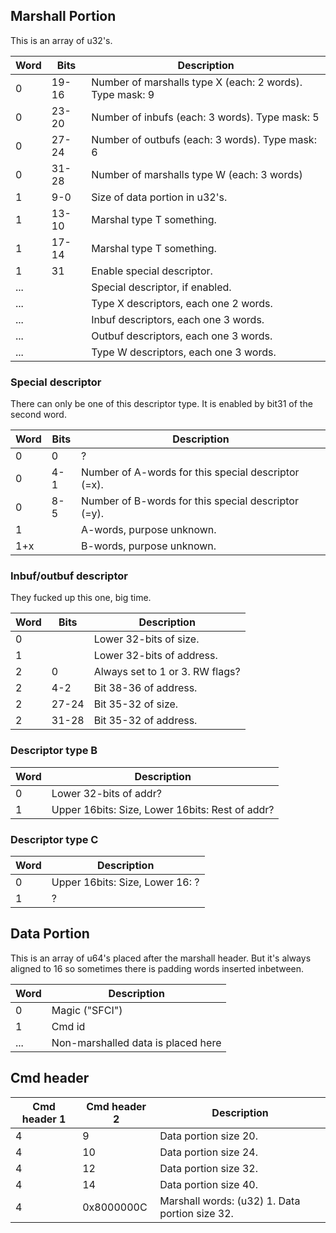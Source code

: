 ## Marshall Portion

This is an array of
u32's.

| Word | Bits  | Description                                              |
| ---- | ----- | -------------------------------------------------------- |
| 0    | 19-16 | Number of marshalls type X (each: 2 words). Type mask: 9 |
| 0    | 23-20 | Number of inbufs (each: 3 words). Type mask: 5           |
| 0    | 27-24 | Number of outbufs (each: 3 words). Type mask: 6          |
| 0    | 31-28 | Number of marshalls type W (each: 3 words)               |
| 1    | 9-0   | Size of data portion in u32's.                           |
| 1    | 13-10 | Marshal type T something.                                |
| 1    | 17-14 | Marshal type T something.                                |
| 1    | 31    | Enable special descriptor.                               |
| ...  |       | Special descriptor, if enabled.                          |
| ...  |       | Type X descriptors, each one 2 words.                    |
| ...  |       | Inbuf descriptors, each one 3 words.                     |
| ...  |       | Outbuf descriptors, each one 3 words.                    |
| ...  |       | Type W descriptors, each one 3 words.                    |

### Special descriptor

There can only be one of this descriptor type. It is enabled by bit31 of
the second word.

| Word | Bits | Description                                         |
| ---- | ---- | --------------------------------------------------- |
| 0    | 0    | ?                                                   |
| 0    | 4-1  | Number of A-words for this special descriptor (=x). |
| 0    | 8-5  | Number of B-words for this special descriptor (=y). |
| 1    |      | A-words, purpose unknown.                           |
| 1+x  |      | B-words, purpose unknown.                           |

### Inbuf/outbuf descriptor

They fucked up this one, big time.

| Word | Bits  | Description                     |
| ---- | ----- | ------------------------------- |
| 0    |       | Lower 32-bits of size.          |
| 1    |       | Lower 32-bits of address.       |
| 2    | 0     | Always set to 1 or 3. RW flags? |
| 2    | 4-2   | Bit 38-36 of address.           |
| 2    | 27-24 | Bit 35-32 of size.              |
| 2    | 31-28 | Bit 35-32 of address.           |

### Descriptor type B

| Word | Description                                     |
| ---- | ----------------------------------------------- |
| 0    | Lower 32-bits of addr?                          |
| 1    | Upper 16bits: Size, Lower 16bits: Rest of addr? |

### Descriptor type C

| Word | Description                     |
| ---- | ------------------------------- |
| 0    | Upper 16bits: Size, Lower 16: ? |
| 1    | ?                               |

## Data Portion

This is an array of u64's placed after the marshall header. But it's
always aligned to 16 so sometimes there is padding words inserted
inbetween.

| Word | Description                        |
| ---- | ---------------------------------- |
| 0    | Magic ("SFCI")                     |
| 1    | Cmd id                             |
| ...  | Non-marshalled data is placed here |

## Cmd header

| Cmd header 1 | Cmd header 2 | Description                                    |
| ------------ | ------------ | ---------------------------------------------- |
| 4            | 9            | Data portion size 20.                          |
| 4            | 10           | Data portion size 24.                          |
| 4            | 12           | Data portion size 32.                          |
| 4            | 14           | Data portion size 40.                          |
| 4            | 0x8000000C   | Marshall words: (u32) 1. Data portion size 32. |
